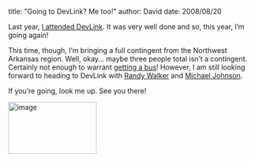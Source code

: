 
title: "Going to DevLink? Me too!"
author: David
date: 2008/08/20

<p>Last year, <a href="http://www.mohundro.com/blog/2007/10/17/devLink2007Recap.aspx">I attended DevLink</a>. It was very well done and so, this year, I’m going again!</p> <p>This time, though, I’m bringing a full contingent from the Northwest Arkansas region. Well, okay… maybe three people total isn’t a contingent. Certainly not enough to warrant <a href="http://devlink.net/TravelInfo/RidethedevLinkBus/tabid/116/Default.aspx">getting a bus</a>! However, I am still looking forward to heading to DevLink with <a href="http://www.mysoftwarestartup.com/">Randy Walker</a> and <a href="http://michaelcodes.net/">Michael Johnson</a>.</p> <p>If you’re going, look me up. See you there!</p> <p><a href="http://devlink.net/"><img title="image" style="border-right: 0px; border-top: 0px; border-left: 0px; border-bottom: 0px" height="105" alt="image" src="http://www.mohundro.com/blog/content/binary/WindowsLiveWriter/GoingtoDevLinkMetoo_12A69/image_3.png" width="179" border="0"></a></p>
